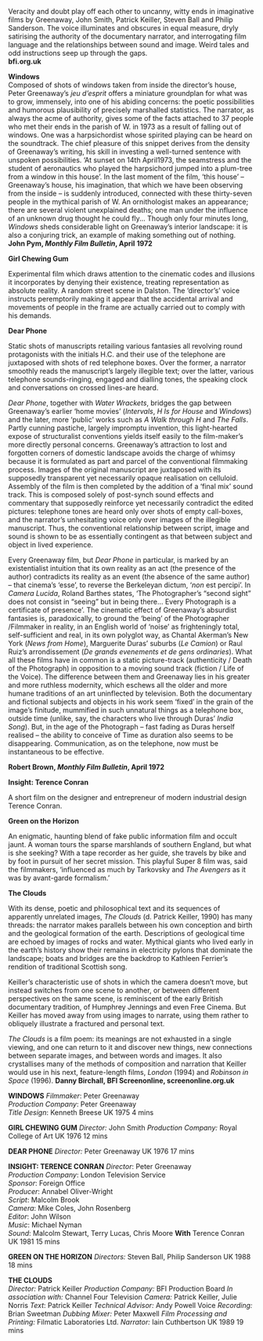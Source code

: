 
Veracity and doubt play off each other to uncanny, witty ends in imaginative films by Greenaway, John Smith, Patrick Keiller, Steven Ball and Philip Sanderson. The voice illuminates and obscures in equal measure, dryly satirising the authority of the documentary narrator, and interrogating film language and the relationships between sound and image. Weird tales and odd instructions seep up through the gaps.  
**bfi.org.uk**  

**Windows**  
Composed of shots of windows taken from inside the director’s house, Peter Greenaway’s _jeu d’esprit_ offers a miniature groundplan for what was to grow, immensely, into one of his abiding concerns: the poetic possibilities and humorous plausibility of precisely marshalled statistics. The narrator, as always the acme of authority, gives some of the facts attached to 37 people who met their ends in the parish of W. in 1973 as a result of falling out of windows. One was a harpsichordist whose spirited playing can be heard on the soundtrack. The chief pleasure of this snippet derives from the density of Greenaway’s writing, his skill in investing a well-turned sentence with unspoken possibilities. ‘At sunset on 14th April1973, the seamstress and the student of aeronautics who played the harpsichord jumped into a plum-tree from a window in this house’. In the last moment of the film, ‘this house’ – Greenaway’s house, his imagination, that which we have been observing from the inside – is suddenly introduced, connected with these thirty-seven people in the mythical parish of W. An ornithologist makes an appearance; there are several violent unexplained deaths; one man under the influence of an unknown drug thought he could fly... Though only four minutes long, _Windows_ sheds considerable light on Greenaway’s interior landscape: it is also a conjuring trick, an example of making something out of nothing.  
**John Pym, _Monthly Film Bulletin_, April**  **1972**

**Girl Chewing Gum**

Experimental film which draws attention to the cinematic codes and illusions it incorporates by denying their existence, treating representation as absolute reality. A random street scene in Dalston. The ‘director’s’ voice instructs peremptorily making it appear that the accidental arrival and movements of people in the frame are actually carried out to comply with his demands.

**Dear Phone**

Static shots of manuscripts retailing various fantasies all revolving round protagonists with the initials H.C. and their use of the telephone are juxtaposed with shots of red telephone boxes. Over the former, a narrator smoothly reads the manuscript’s largely illegible text; over the latter, various telephone sounds-ringing, engaged and dialling tones, the speaking clock and conversations on crossed lines-are heard.

_Dear Phone_, together with _Water Wrackets_, bridges the gap between Greenaway’s earlier ‘home movies’ (_Intervals_, _H Is for House_ and _Windows_) and the later, more ‘public’ works such as _A Walk through H_ and _The Falls_. Partly cunning pastiche, largely impromptu invention, this light-hearted expose of structuralist conventions yields itself easily to the film-maker’s more directly personal concerns. Greenaway’s attraction to lost and forgotten corners of domestic landscape avoids the charge of whimsy because it is formulated as part and parcel of the conventional filmmaking process. Images of the original manuscript are juxtaposed with its supposedly transparent yet necessarily opaque realisation on celluloid. Assembly of the film is then completed by the addition of a ‘final mix’ sound track. This is composed solely of post-synch sound effects and commentary that supposedly reinforce yet necessarily contradict the edited pictures: telephone tones are heard only over shots of empty call-boxes, and the narrator’s unhesitating voice only over images of the illegible manuscript. Thus, the conventional relationship between script, image and sound is shown to be as essentially contingent as that between subject and object in lived experience.

Every Greenaway film, but _Dear Phone_ in particular, is marked by an existentialist intuition that its own reality as an act (the presence of the author) contradicts its reality as an event (the absence of the same author) – that cinema’s ‘esse’, to reverse the Berkeleyan dictum, ‘_non_ est percipi’. In _Camera Lucida_, Roland Barthes states, ‘The Photographer’s “second sight” does not consist in “seeing” but in being there... Every Photograph is a certificate of presence’. The cinematic effect of Greenaway’s absurdist fantasies is, paradoxically, to ground the ‘being’ of the Photographer /Filmmaker in reality, in an English world of ‘noise’ as frighteningly total, self-sufficient and real, in its own polyglot way, as Chantal Akerman’s New York (_News from Home_), Marguerite Duras’ suburbs (_Le Camion_) or Raul Ruiz’s arrondissement (_De grands evenements et de gens ordinaries_). What all these films have in common is a static picture-track (authenticity / Death of the Photograph) in opposition to a moving sound track (fiction / Life of the Voice). The difference between them and Greenaway lies in his greater and more ruthless modernity, which eschews all the older and more humane traditions of an art uninflected by television. Both the documentary and fictional subjects and objects in his work seem ‘fixed’ in the grain of the image’s finitude, mummified in such unnatural things as a telephone box, outside time (unlike, say, the characters who live through Duras’ _India Song_). But, in the age of the Photograph – fast fading as Duras herself realised – the ability to conceive of Time as duration also seems to be disappearing. Communication, as on the telephone, now must be instantaneous to be effective.

**Robert Brown, _Monthly Film Bulletin_, April 1972**

**Insight: Terence Conran**

A short film on the designer and entrepreneur of modern industrial design Terence Conran.

**Green on the Horizon**

An enigmatic, haunting blend of fake public information film and occult jaunt. A woman tours the sparse marshlands of southern England, but what is she seeking? With a tape recorder as her guide, she travels by bike and by foot in pursuit of her secret mission. This playful Super 8 film was, said the filmmakers, ‘influenced as much by Tarkovsky and _The Avengers_ as it was by avant-garde formalism.’

**The Clouds**

With its dense, poetic and philosophical text and its sequences of apparently unrelated images, _The Clouds_ (d. Patrick Keiller, 1990) has many threads: the narrator makes parallels between his own conception and birth and the geological formation of the earth. Descriptions of geological time are echoed by images of rocks and water. Mythical giants who lived early in the earth’s history show their remains in electricity pylons that dominate the landscape; boats and bridges are the backdrop to Kathleen Ferrier’s rendition of traditional Scottish song.

Keiller’s characteristic use of shots in which the camera doesn’t move, but instead switches from one scene to another, or between different perspectives on the same scene, is reminiscent of the early British documentary tradition, of Humphrey Jennings and even Free Cinema. But Keiller has moved away from using images to narrate, using them rather to obliquely illustrate a fractured and personal text.

_The Clouds_ is a film poem: its meanings are not exhausted in a single viewing, and one can return to it and discover new things, new connections between separate images, and between words and images. It also crystallises many of the methods of composition and narration that Keiller would use in his next, feature-length films, _London_ (1994) and _Robinson in Space_ (1996).
**Danny Birchall, BFI Screenonline, screenonline.org.uk**

**WINDOWS**
_Filmmaker_: Peter Greenaway  
_Production Company_: Peter Greenaway  
_Title Design_: Kenneth Breese
UK 1975
4 mins

**GIRL CHEWING GUM**
_Director:_ John Smith
_Production Company:_ Royal College of Art
UK 1976
12 mins

**DEAR PHONE**
_Director:_ Peter Greenaway
UK 1976
17 mins

**INSIGHT: TERENCE CONRAN**
_Director_: Peter Greenaway  
_Production Company_: London Television Service  
_Sponsor_: Foreign Office  
_Producer_: Annabel Oliver-Wright  
_Script_: Malcolm Brook  
_Camera_: Mike Coles, John Rosenberg  
_Editor_: John Wilson  
_Music_: Michael Nyman  
_Sound_: Malcolm Stewart, Terry Lucas, Chris Moore
**With**
Terence Conran
UK 1981
15 mins

**GREEN ON THE HORIZON**
_Directors:_ Steven Ball, Philip Sanderson
UK 1988
18 mins

**THE CLOUDS**  
_Director:_ Patrick Keiller
_Production Company:_ BFI Production Board
_In association with:_ Channel Four Television
_Camera:_ Patrick Keiller, Julie Norris
_Text_: Patrick Keiller
_Technical Advisor:_ Andy Powell Voice _Recording:_ Brian Sweetman _Dubbing Mixer:_ Peter Maxwell
_Film Processing and Printing:_
Filmatic Laboratories Ltd.
_Narrator:_ Iain Cuthbertson
UK 1989
19 mins
<!--stackedit_data:
eyJoaXN0b3J5IjpbODQyNTYyMTQzXX0=
-->